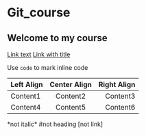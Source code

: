 # Git_course
## Welcome to my course

[Link text](https://www.markdownlang.com)
[Link with title](https://www.markdownlang.com "Link title")

Use `code` to mark inline code

| Left Align | Center Align | Right Align |
|-----------|:------------:|------------:|
| Content1   |   Content2   |    Content3 |
| Content4   |   Content5   |    Content6 |

\*not italic\*
\#not heading
\[not link\]
